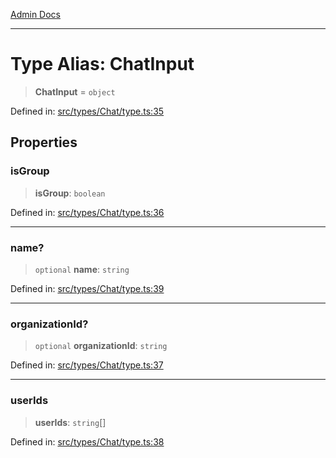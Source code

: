[Admin Docs](/)

***

# Type Alias: ChatInput

> **ChatInput** = `object`

Defined in: [src/types/Chat/type.ts:35](https://github.com/PalisadoesFoundation/talawa-admin/blob/main/src/types/Chat/type.ts#L35)

## Properties

### isGroup

> **isGroup**: `boolean`

Defined in: [src/types/Chat/type.ts:36](https://github.com/PalisadoesFoundation/talawa-admin/blob/main/src/types/Chat/type.ts#L36)

***

### name?

> `optional` **name**: `string`

Defined in: [src/types/Chat/type.ts:39](https://github.com/PalisadoesFoundation/talawa-admin/blob/main/src/types/Chat/type.ts#L39)

***

### organizationId?

> `optional` **organizationId**: `string`

Defined in: [src/types/Chat/type.ts:37](https://github.com/PalisadoesFoundation/talawa-admin/blob/main/src/types/Chat/type.ts#L37)

***

### userIds

> **userIds**: `string`[]

Defined in: [src/types/Chat/type.ts:38](https://github.com/PalisadoesFoundation/talawa-admin/blob/main/src/types/Chat/type.ts#L38)
